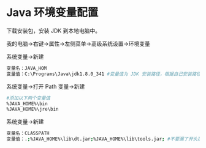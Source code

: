 # Java 环境变量配置

下载安装包，安装 JDK 到本地电脑中。

我的电脑->右键->属性->左侧菜单->高级系统设置->环境变量

系统变量->新建

```bash
变量名：JAVA_HOM
变量值：C:\Programs\Java\jdk1.8.0_341 #变量值为 JDK 安装路径，根据自己安装路径更改
```

系统变量->打开 Path 变量->新建

```bash
#添加以下两个变量值
%JAVA_HOME%\bin
%JAVA_HOME%\jre\bin
```

系统变量->新建

```bash
变量名：CLASSPATH
变量值：.;%JAVA_HOME%\lib\dt.jar;%JAVA_HOME%\lib\tools.jar; #不要漏了开头那一点
```
